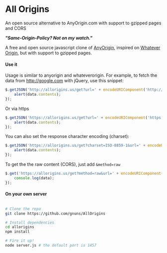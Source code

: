All Origins
=======

An open source alternative to AnyOrigin.com with support to gzipped pages and CORS

***"Same-Origin-Policy? Not on my watch."***

A free and open source javascript clone of [AnyOrigin](http://anyorigin.com/), inspired on [Whatever Origin](http://WhateverOrigin.org), but with support to gzipped pages.

#### Use it

Usage is similar to anyorigin and whateverorigin. For example, to fetch the data from http://google.com with jQuery, use this snippet:

```js
$.getJSON('http://allorigins.us/get?url=' + encodeURIComponent('http://google.com') + '&callback=?', function(data){
    alert(data.contents);
});
```

Or via https

```js
$.getJSON('https://allorigins.us/get?url=' + encodeURIComponent('https://google.com') + '&callback=?', function(data){
    alert(data.contents);
});
```

You can also set the response character encoding (charset):

```js
$.getJSON('https://allorigins.us/get?charset=ISO-8859-1&url=' + encodeURIComponent('https://google.com') + '&callback=?', function(data){
    alert(data.contents);
});
```

To get the the raw content (CORS), just add ```&method=raw```

```js
$.get('https://allorigins.us/get?method=raw&url=' + encodeURIComponent('https://google.com') + '&callback=?', function(data){
    console.log(data);
});
```

#### On your own server
```sh

# Clone the repo
git clone https://github.com/gnuns/AllOrigins

# Install dependencies
cd allorigins
npm install

# Fire it up!
node server.js # the default port is 1457
```
